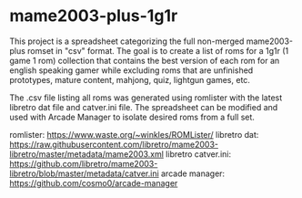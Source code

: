 # mame2003-plus-1g1r

This project is a spreadsheet categorizing the full non-merged mame2003-plus romset in "csv" format.  The goal is to create a list of roms for a 1g1r (1 game 1 rom) collection that contains the best version of each rom for an english speaking gamer while excluding roms that are unfinished prototypes, mature content, mahjong, quiz, lightgun games, etc.  

The .csv file listing all roms was generated using romlister with the latest libretro dat file and catver.ini file.  The spreadsheet can be modified and used with Arcade Manager to isolate desired roms from a full set.

romlister: https://www.waste.org/~winkles/ROMLister/
libretro dat: https://raw.githubusercontent.com/libretro/mame2003-libretro/master/metadata/mame2003.xml
libretro catver.ini: https://github.com/libretro/mame2003-libretro/blob/master/metadata/catver.ini
arcade manager: https://github.com/cosmo0/arcade-manager
